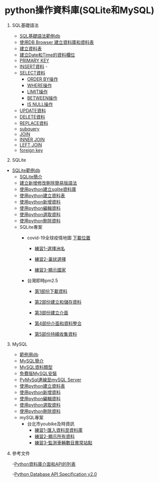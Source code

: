 # python操作資料庫(SQLite和MySQL)
1. SQL基礎語法
	- [SQL基礎語法範例db](./SQL基礎語法/SQL基礎語法範例db)
	- [使用DB Browser 建立資料庫和資料表](./SQL基礎語法/使用DB_Browser_建立資料庫和資料表)
	- [建立資料表](./SQL基礎語法/建立資料表)
	- [建立Date和Time的資料欄位](./SQL基礎語法/建立Date和Time的資料欄位)
	- [PRIMARY KEY](./SQL基礎語法/PRIMARY_KEY)
	- [INSERT資料](./SQL基礎語法/INSERT資料)	- 
	- [SELECT資料](./SQL基礎語法/SELECT資料)
		- [ORDER BY操作](./SQL基礎語法/排序資料)
		- [WHERE操作](./SQL基礎語法/WHERE操作)
		- [LIMIT操作](./SQL基礎語法/LIMIT操作)
		- [BETWEEN操作](./SQL基礎語法/BETWEEN操作)
		- [IS NULL操作](./SQL基礎語法/檢查NULL)		
	- [UPDATE資料](./SQL基礎語法/UPDATE資料)
	- [DELETE資料](./SQL基礎語法/DELETE資料)
	- [REPLACE資料](./SQL基礎語法/REPLACE資料)
	- [subquery](./SQL基礎語法/subquery資料)
	- [JOIN](./SQL基礎語法/JOIN)
	- [INNER JOIN](./SQL基礎語法/INNER_JOIN)
	- [LEFT JOIN](./SQL基礎語法/LEFT_JOIN)
	- [foreign key](./SQL基礎語法/foreign_key)

2. SQLite
  - [SQLite範例db](./sqlite/sqlite_sample_db)
	- [SQLite簡介](./sqlite/SQLite簡介)
	- [建立新增修改刪除簡易版語法](./sqlite/建立新增修改刪除簡易版語法)
	- [使用python建立sqlite資料庫](./sqlite/使用python建立sqlite資料庫)
	- [使用python建立資料表](./sqlite/使用python建立資料表)
	- [使用python新增資料](./sqlite/使用python新增資料)
	- [使用python編輯資料](./sqlite/使用python編輯資料)
	- [使用python選取資料](./sqlite/使用python選取資料)
	- [使用python刪除資料](./sqlite/使用python刪除資料)
	- SQLite專案
		- covid-19全球疫情地圖 [下載位置](https://covid-19.nchc.org.tw/dt_owl.php?dt_name=3)
			- [練習1-選擇洲名](./sqlite/實際案例/covid-19/練習1)

			- [練習2-巢狀選擇](./sqlite/實際案例/covid-19/練習2)

			- [練習3-顯示國家](./sqlite/實際案例/covid-19/練習3)
		- 台灣即時pm2.5		

			- [第1部份下載資料](./sqlite/實際案例/台灣pm25及時資訊/第1部份下載資料)
				
			- [第2部份建立和儲存資料](./sqlite/實際案例/台灣pm25及時資訊/第2部份建立和儲存資料)
				
			- [第3部份建立介面](./sqlite/實際案例/台灣pm25及時資訊/第3部份建立介面)
				
			- [第4部份介面和資料整合](./sqlite/實際案例/台灣pm25及時資訊/第4部份介面和資料整合)
				
			- [第5部份持續收集資料](./sqlite/實際案例/台灣pm25及時資訊/第5部份持續收集資料)
3. MySQL
	- [範例用db](./mySQL/mysql範例db)
	- [MySQL簡介](./mySQL/mySQL簡介)
	- [MySQL資料類型](https://tsuozoe.pixnet.net/blog/post/21289210)
	- [免費版MySQL安裝](./mySQL/安裝mySQL)
	- [PyMySql連線至mySQL Server](./mySQL/PyMySql連線mySQLServer)
	- [使用python建立資料表](./mySQL/使用python建立資料表)
	- [使用python新增資料](./mySQL/使用python新增資料)
	- [使用python編輯資料](./mySQL/使用python編輯資料)
	- [使用python選取資料](./mySQL/使用python選取資料)
	- [使用python刪除資料](./mySQL/使用python刪除資料)
	- mySQL專案
		- 台北市youbike及時資訊
			- [練習1-匯入資料至資料庫](./mySQL/實際案例/台北市youbike及時資訊/匯入資料至資料庫/)
			- [練習2-顯示所有資料](./mySQL/實際案例/台北市youbike及時資訊/顯示所有資料/)
			- [練習3-監測車輛數目異常站點](./mySQL/實際案例/台北市youbike及時資訊/監測車輛數目異常站點/)
  

5. 參考文件

	-[Python資料庫介面和API的列表](https://wiki.python.org/moin/DatabaseInterfaces)

	-[Python Database API Specification v2.0](https://www.python.org/dev/peps/pep-0249/)